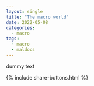 ```yaml
---
layout: single
title: "The macro world"
date: 2022-05-08
categories:
  - macro
tags:
  - macro
  - maldocs
---
```


dummy text


{% include share-buttons.html %}